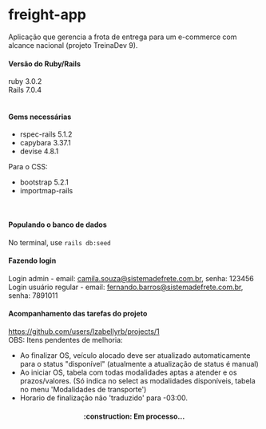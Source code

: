 # freight-app

Aplicação que gerencia a frota de entrega para um e-commerce com alcance nacional (projeto TreinaDev 9).

#### Versão do Ruby/Rails
ruby 3.0.2 <br>
Rails 7.0.4<br>
<br>

#### Gems necessárias
- rspec-rails 5.1.2
- capybara 3.37.1
- devise 4.8.1

Para o CSS: <br>
- bootstrap 5.2.1
- importmap-rails
<br>

#### Populando o banco de dados
No terminal, use `rails db:seed`
<br>

#### Fazendo login
Login admin - email: camila.souza@sistemadefrete.com.br, senha: 123456
Login usuário regular - email: fernando.barros@sistemadefrete.com.br, senha: 7891011
<br>

#### Acompanhamento das tarefas do projeto
https://github.com/users/Izabellyrb/projects/1
<br>
OBS: Itens pendentes de melhoria:
-  Ao finalizar OS, veículo alocado deve ser atualizado automaticamente para o status "disponível" (atualmente a atualização de status é manual)
-  Ao iniciar OS, tabela com todas modalidades aptas a atender e os prazos/valores. (Só indica no select as modalidades disponíveis, tabela no menu 'Modalidades de transporte')
-  Horario de finalização não 'traduzido' para -03:00.


<h4 align="center">
:construction: Em processo...
</h4>